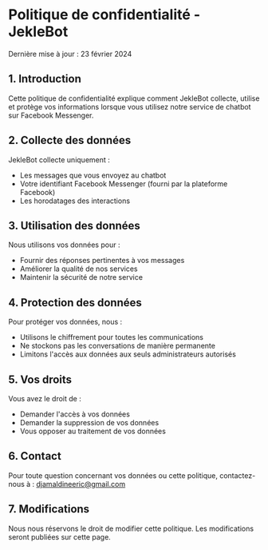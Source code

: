 # Politique de confidentialité - JekleBot

Dernière mise à jour : 23 février 2024

## 1. Introduction

Cette politique de confidentialité explique comment JekleBot collecte, utilise et protège vos informations lorsque vous utilisez notre service de chatbot sur Facebook Messenger.

## 2. Collecte des données

JekleBot collecte uniquement :
- Les messages que vous envoyez au chatbot
- Votre identifiant Facebook Messenger (fourni par la plateforme Facebook)
- Les horodatages des interactions

## 3. Utilisation des données

Nous utilisons vos données pour :
- Fournir des réponses pertinentes à vos messages
- Améliorer la qualité de nos services
- Maintenir la sécurité de notre service

## 4. Protection des données

Pour protéger vos données, nous :
- Utilisons le chiffrement pour toutes les communications
- Ne stockons pas les conversations de manière permanente
- Limitons l'accès aux données aux seuls administrateurs autorisés

## 5. Vos droits

Vous avez le droit de :
- Demander l'accès à vos données
- Demander la suppression de vos données
- Vous opposer au traitement de vos données

## 6. Contact

Pour toute question concernant vos données ou cette politique, contactez-nous à :
djamaldineeric@gmail.com

## 7. Modifications

Nous nous réservons le droit de modifier cette politique. Les modifications seront publiées sur cette page.